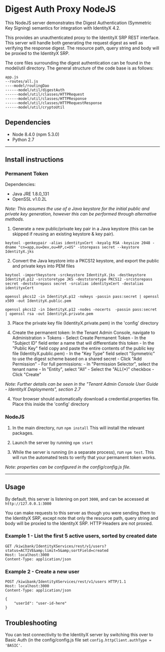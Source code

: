 # Digest Auth Proxy NodeJS

This NodeJS server demonstrates the Digest Authentication (Symmetric Key Signing) semantics for integration with IdentityX 4.2.

This provides an unauthenticated proxy to the IdentityX SRP REST interface. This server will handle both generating the request digest as well as verifying the response digest. The resource path, query string and body will be proxied to the IdentityX SRP.

The core files surrounding the digest authentication can be found in the model/util directory. The general structure of the code base is as follows:

```
app.js
--routes/all.js
----model/routingDao
------model/util/digestAuth
------model/util/classes/HTTPRequest
------model/util/classes/HTTPResponse
------model/util/classes/HTTPRequestResponse
------model/util/cryptoUtil
```


## Dependencies

- Node 8.4.0 (npm 5.3.0)
- Python 2.7

--------------------------------------------------------------------------------------------

## Install instructions

### Permanent Token

Dependencies:

- Java JRE 1.8.0_131
- OpenSSL v1.0.2L

*Note: This assumes the use of a Java keystore for the initial public and private key generation, however this can be performed through alternative methods.*

1)	Generate a new public/private key pair in a Java keystore (this can be skipped if reusing an existing keystore & key pair).

```
keytool -genkeypair -alias identityxCert -keyalg RSA -keysize 2048 -dname "cn=app,ou=Dev,ou=RP,c=US" -storepass secret --keystore IdentityX.jks
```

2)	Convert the Java keystore into a PKCS12 keystore, and export the public and private keys into PEM files
	
```
keytool -importkeystore -srckeystore IdentityX.jks -destkeystore IdentityX.p12 -srcstoretype JKS -deststoretype PKCS12 -srcstorepass secret -deststorepass secret -srcalias identityxCert -destalias identityxCert

openssl pkcs12 -in IdentityX.p12 -nokeys -passin pass:secret | openssl x509 -out IdentityX.public.pem

openssl pkcs12 -in IdentityX.p12 -nodes -nocerts  -passin pass:secret | openssl rsa -out IdentityX.private.pem
```
	
3)	Place the private key file (IdentityX.private.pem) in the 'config' directory

3)	Create the permanent token:
	In the Tenant Admin Console, navigate to Administration > Tokens
		- Select Create Permanent Token
		- In the "Subject ID" field enter a name that will differentiate this token
		- In the "Public Key" field copy and paste the entire contents of the public key file (IdentityX.public.pem)
		- In the "Key Type" field select "Symmetric" to use the digest scheme based on a shared secret
		- Click "Add Permission"
		- For full permissions:
			- In "Permission Selector", select the tenant name
			- In "Entity", select "All"
			- Select the "ALL(*)" checkbox
			- Click "Create"
	
*Note: Further details can be seen in the "Tenant Admin Console User Guide - IdentityX Deployments", section 2.7*

4)	Your browser should automatically download a credential.properties file. Place this inside the 'config' directory


### NodeJS

1)	In the main directory, run `npm install`
	This will install the relevant packages.

2)	Launch the server by running `npm start`

3)	While the server is running (in a separate process), run `npm test`.
	This will run the automated tests to verify that your permanent token works.


*Note: properties can be configured in the config/config.js file.*

--------------------------------------------------------------------------------------------

## Usage

By default, this server is listening on port `3000`, and can be accessed at `http://127.0.0.1:3000`

You can make requests to this server as though you were sending them to the IdentityX SRP, except note that only the resource path, query string and body will be proxied to the IdentityX SRP. HTTP Headers are not proxied.



### Example 1 - List the first 5 active users, sorted by created date

```
GET /kiwibank/IdentityXServices/rest/v1/users?status=ACTIVE&amp;limit=5&amp;sortField=created
Host: localhost:3000
Content-Type: application/json
```


### Example 2 - Create a new user

```
POST /kiwibank/IdentityXServices/rest/v1/users HTTP/1.1
Host: localhost:3000
Content-Type: application/json

{
	"userId": "user-id-here"
}
```


## Troubleshooting

You can test connectivity to the IdentityX server by switching this over to Basic Auth (in the config/config.js file set `config.httpClient.authType = 'BASIC'`.









